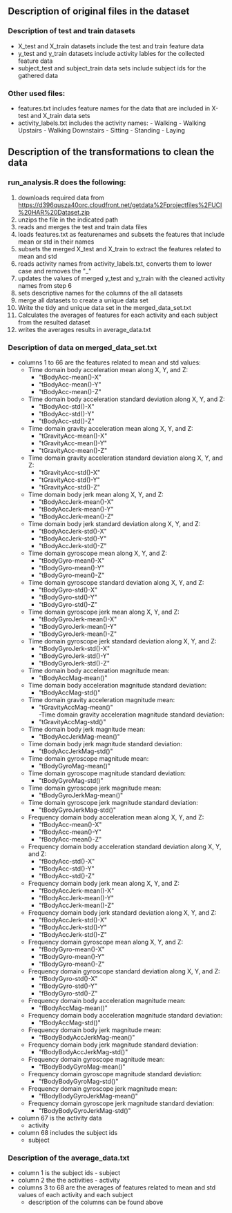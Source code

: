 ## Description of original files in the dataset
### Description of test and train datasets
- X_test and X_train datasets include the test and train feature data 
- y_test and y_train datasets include activity lables for the collected feature data
- subject_test and subject_train data sets include subject ids for the gathered data

### Other used files:
- features.txt includes feature names for the data that are included in X-test and X_train data sets
- activity_labels.txt includes the activity names:
      - Walking
      - Walking Upstairs
      - Walking Downstairs
      - Sitting
      - Standing
      - Laying

## Description of the transformations to clean the data
### run_analysis.R does the following:
  1. downloads required data from https://d396qusza40orc.cloudfront.net/getdata%2Fprojectfiles%2FUCI%20HAR%20Dataset.zip
  2. unzips the file in the indicated path
  3. reads and merges the test and train data files
  4. loads features.txt as featurenames and subsets the features that include mean or std in their names
  5. subsets the merged X_test and X_train to extract the features related to mean and std
  6. reads activity names from activity_labels.txt, converts them to lower case and removes the "_"
  7. updates the values of merged y_test and y_train with the cleaned activity names from step 6
  8. sets descriptive names for the columns of the all datasets
  9. merge all datasets to create a unique data set
  10. Write the tidy and unique data set in the merged_data_set.txt
  11. Calculates the averages of features for each activity and each subject from the resulted dataset
  12. writes the averages results in average_data.txt
 
 ### Description of data on  merged_data_set.txt 
- columns 1 to 66 are the features related to mean and std values:
    - Time domain body acceleration mean along X, Y, and Z:
      - "tBodyAcc-mean()-X"           
      - "tBodyAcc-mean()-Y"           
      - "tBodyAcc-mean()-Z"  
    - Time domain body acceleration standard deviation along X, Y, and Z: 
      - "tBodyAcc-std()-X"            
      - "tBodyAcc-std()-Y"            
      - "tBodyAcc-std()-Z"   
    - Time domain gravity acceleration mean along X, Y, and Z: 
      - "tGravityAcc-mean()-X"        
      - "tGravityAcc-mean()-Y"        
      - "tGravityAcc-mean()-Z"   
    - Time domain gravity acceleration standard deviation along X, Y, and Z: 
      - "tGravityAcc-std()-X"         
      - "tGravityAcc-std()-Y"         
      - "tGravityAcc-std()-Z"     
    - Time domain body jerk mean along X, Y, and Z: 
      - "tBodyAccJerk-mean()-X"      
      - "tBodyAccJerk-mean()-Y"       
      - "tBodyAccJerk-mean()-Z"  
    - Time domain body jerk standard deviation along X, Y, and Z: 
      - "tBodyAccJerk-std()-X"        
      - "tBodyAccJerk-std()-Y"        
      - "tBodyAccJerk-std()-Z"   
    - Time domain gyroscope mean along X, Y, and Z: 
      - "tBodyGyro-mean()-X"          
      - "tBodyGyro-mean()-Y"          
      - "tBodyGyro-mean()-Z"    
    - Time domain gyroscope standard deviation along X, Y, and Z: 
      - "tBodyGyro-std()-X"           
      - "tBodyGyro-std()-Y"           
      - "tBodyGyro-std()-Z"       
    - Time domain gyroscope jerk mean along X, Y, and Z: 
      - "tBodyGyroJerk-mean()-X"      
      - "tBodyGyroJerk-mean()-Y"      
      - "tBodyGyroJerk-mean()-Z"   
    - Time domain gyroscope jerk standard deviation along X, Y, and Z: 
      - "tBodyGyroJerk-std()-X"       
      - "tBodyGyroJerk-std()-Y"       
      - "tBodyGyroJerk-std()-Z"   
    - Time domain body acceleration magnitude mean: 
      - "tBodyAccMag-mean()"  
    - Time domain body acceleration magnitude standard deviation: 
      - "tBodyAccMag-std()"  
    - Time domain gravity acceleration magnitude mean: 
      - "tGravityAccMag-mean()"  
    -Time domain gravity acceleration magnitude standard deviation:
      - "tGravityAccMag-std()"  
    - Time domain body jerk magnitude mean: 
      - "tBodyAccJerkMag-mean()"   
    - Time domain body jerk magnitude standard deviation: 
      - "tBodyAccJerkMag-std()"      
    - Time domain gyroscope magnitude mean: 
      - "tBodyGyroMag-mean()"         
    - Time domain gyroscope magnitude standard deviation: 
      - "tBodyGyroMag-std()"     
    - Time domain gyroscope jerk magnitude mean: 
      - "tBodyGyroJerkMag-mean()"    
    - Time domain gyroscope jerk magnitude standard deviation: 
      - "tBodyGyroJerkMag-std()"  
    - Frequency domain body acceleration mean along X, Y, and Z: 
      - "fBodyAcc-mean()-X"           
      - "fBodyAcc-mean()-Y"          
      - "fBodyAcc-mean()-Z" 
    - Frequency domain body acceleration standard deviation along X, Y, and Z: 
      - "fBodyAcc-std()-X"            
      - "fBodyAcc-std()-Y"           
      - "fBodyAcc-std()-Z"  
    - Frequency domain body jerk mean along X, Y, and Z: 
      - "fBodyAccJerk-mean()-X"       
      - "fBodyAccJerk-mean()-Y"      
      - "fBodyAccJerk-mean()-Z"      
    - Frequency domain body jerk standard deviation along X, Y, and Z: 
      - "fBodyAccJerk-std()-X"       
      - "fBodyAccJerk-std()-Y"       
      - "fBodyAccJerk-std()-Z"  
    - Frequency domain gyroscope mean along X, Y, and Z: 
      - "fBodyGyro-mean()-X"          
      - "fBodyGyro-mean()-Y"         
      - "fBodyGyro-mean()-Z" 
    - Frequency domain gyroscope standard deviation along X, Y, and Z: 
      - "fBodyGyro-std()-X"           
      - "fBodyGyro-std()-Y"          
      - "fBodyGyro-std()-Z"    
    - Frequency domain body acceleration magnitude mean: 
      - "fBodyAccMag-mean()"       
    - Frequency domain body acceleration magnitude standard deviation: 
      - "fBodyAccMag-std()"          
    - Frequency domain body jerk magnitude mean: 
      - "fBodyBodyAccJerkMag-mean()"  
    - Frequency domain body jerk magnitude standard deviation: 
      - "fBodyBodyAccJerkMag-std()"   
    - Frequency domain gyroscope magnitude mean: 
      - "fBodyBodyGyroMag-mean()"  
    - Frequency domain gyroscope magnitude standard deviation: 
      - "fBodyBodyGyroMag-std()"      
    - Frequency domain gyroscope jerk magnitude mean: 
      - "fBodyBodyGyroJerkMag-mean()" 
    - Frequency domain gyroscope jerk magnitude standard deviation: 
      - "fBodyBodyGyroJerkMag-std()" 
 - column 67 is the activity data
      - activity 
 - column 68 includes the subject ids
      - subject 

### Description of the average_data.txt
- column 1 is the subject ids
      - subject
- column 2 the the activities
      - activity
-  columns 3 to 68 are the averages of features related to mean and std values of each activity and each subject
      -  description of the columns can be found above
